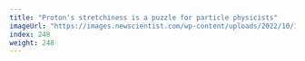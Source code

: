 ```yaml
---
title: "Proton's stretchiness is a puzzle for particle physicists"
imageUrl: "https://images.newscientist.com/wp-content/uploads/2022/10/19115539/SEI_130141124.jpg?width=600"
index: 248
weight: 248
---
```

